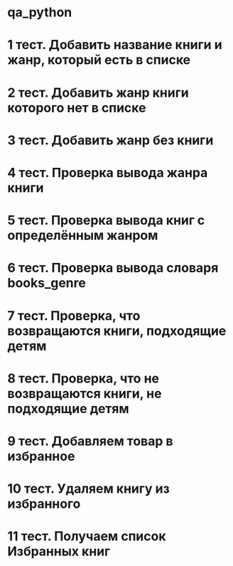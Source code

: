 # qa_python
# 1 тест. Добавить название книги и жанр, который есть в списке
# 2 тест. Добавить жанр книги которого нет в списке
# 3 тест. Добавить жанр без книги
# 4 тест. Проверка вывода жанра книги
# 5 тест. Проверка вывода книг с определённым жанром
# 6 тест. Проверка вывода cловаря books_genre
# 7 тест. Проверка, что возвращаются книги, подходящие детям
# 8 тест. Проверка, что не возвращаются книги, не подходящие детям
# 9 тест. Добавляем товар в избранное
# 10 тест. Удаляем книгу из избранного
# 11 тест. Получаем список Избранных книг

